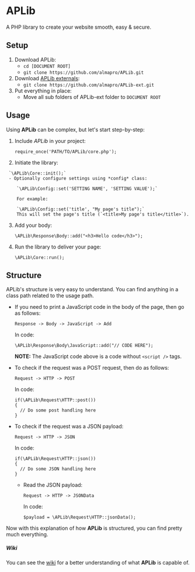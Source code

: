 # APLib
A PHP library to create your website smooth, easy &amp; secure.

## Setup
1. Download APLib:
   * `cd [DOCUMENT ROOT]`
   * `git clone https://github.com/almapro/APLib.git`
2. Download [APLib externals](https://github.com/almapro/APLib-ext/):
   * `git clone https://github.com/almapro/APLib-ext.git`
3. Put everything in place:
   * Move all sub folders of APLib-ext folder to `DOCUMENT ROOT`

## Usage
Using **APLib** can be complex, but let's start step-by-step:
   1. Include _APLib_ in your project:

      `require_once('PATH/TO/APLib/core.php');`
   2. Initiate the library:

     `\APLib\Core::init();`
     - Optionally configure settings using *config* class:

        `\APLib\Config::set('SETTING NAME', 'SETTING VALUE');`

        For example:

        `\APLib\Config::set('title', "My page's title");`  
        This will set the page's title (`<title>My page's title</title>`).
   3. Add your body:

      `\APLib\Response\Body::add("<h3>Hello code</h3>");`
   4. Run the library to deliver your page:

      `\APLib\Core::run();`

## Structure
APLib's structure is very easy to understand.
You can find anything in a class path related to the usage path.

* If you need to print a JavaScript code in the body of the page, then go as follows:
   ```
   Response -> Body -> JavaScript -> Add
   ```
   In code:
   ```
   \APLib\Response\Body\JavaScript::add("// CODE HERE");
   ```
   **NOTE:** The JavaScript code above is a code without `<script />` tags.

* To check if the request was a POST request, then do as follows:
   ```
   Request -> HTTP -> POST
   ```
   In code:
   ```
   if(\APLib\Request\HTTP::post())
   {
     // Do some post handling here
   }
   ```

* To check if the request was a JSON payload:
  ```
  Request -> HTTP -> JSON
  ```
  In code:
  ```
  if(\APLib\Request\HTTP::json())
  {
    // Do some JSON handling here
  }
  ```
  * Read the JSON payload:
    ```
    Request -> HTTP -> JSONData
    ```
    In code:
    ```
    $payload = \APLib\Request\HTTP::jsonData();
    ```

Now with this explanation of how **APLib** is structured, you can find pretty much everything.
##### Wiki
You can see the [wiki](https://github.com/almapro/APLib/wiki/) for a better understanding of what **APLib** is capable of.
